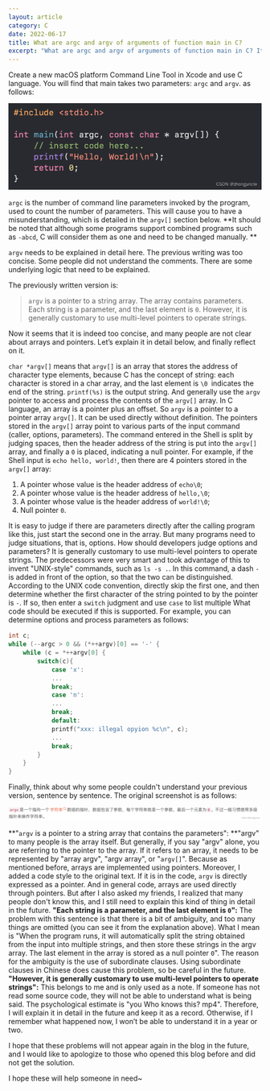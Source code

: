 ```yaml
---
layout: article
category: C
date: 2022-06-17
title: What are argc and argv of arguments of function main in C?
excerpt: "What are argc and argv of arguments of function main in C? It is a key for C program."
---
```

Create a new macOS platform Command Line Tool in Xcode and use C language. You will find that main takes two parameters: `argc` and `argv`. as follows:

![Two parameters of main: argc and argv](/assets/images/b1c22d7bcb28418fbe83e1642563315b.png)

`argc` is the number of command line parameters invoked by the program, used to count the number of parameters. This will cause you to have a misunderstanding, which is detailed in the `argv[]` section below. **It should be noted that although some programs support combined programs such as `-abcd`, C will consider them as one and need to be changed manually. **

`argv` needs to be explained in detail here. The previous writing was too concise. Some people did not understand the comments. There are some underlying logic that need to be explained.

The previously written version is:

> `argv` is a pointer to a string array. The array contains parameters. Each string is a parameter, and the last element is `0`. However, it is generally customary to use multi-level pointers to operate strings.

Now it seems that it is indeed too concise, and many people are not clear about arrays and pointers. Let’s explain it in detail below, and finally reflect on it.

`char *argv[]` means that `argv[]` is an array that stores the address of character type elements, because C has the concept of string: each character is stored in a char array, and the last element is `\0 `indicates the end of the string. `printf(%s)` is the output string. And generally use the `argv` pointer to access and process the contents of the `argv[]` array.
In C language, an array is a pointer plus an offset. So `argv` is a pointer to a pointer array `argv[]`. It can be used directly without definition.
The pointers stored in the `argv[]` array point to various parts of the input command (caller, options, parameters). The command entered in the Shell is split by judging spaces, then the header address of the string is put into the `argv[]` array, and finally a `0` is placed, indicating a null pointer.
For example, if the Shell input is `echo hello, world!`, then there are 4 pointers stored in the `argv[]` array:
1. A pointer whose value is the header address of `echo\0`;
2. A pointer whose value is the header address of `hello,\0`;
3. A pointer whose value is the header address of `world!\0`;
4. Null pointer `0`.

It is easy to judge if there are parameters directly after the calling program like this, just start the second one in the array.
But many programs need to judge situations, that is, options. How should developers judge options and parameters?
It is generally customary to use multi-level pointers to operate strings. The predecessors were very smart and took advantage of this to invent "UNIX-style" commands, such as `ls -s .`. In this command, a dash `-` is added in front of the option, so that the two can be distinguished.
According to the UNIX code convention, directly skip the first one, and then determine whether the first character of the string pointed to by the pointer is `-`. If so, then enter a `switch` judgment and use `case` to list multiple What code should be executed if this is supported. For example, you can determine options and process parameters as follows:

```c
int c;
while (--argc > 0 && (*++argv)[0] == '-' {
	while (c = *++argv[0] {
		switch(c){
			case 'x':
			...
			break;
			case 'n':
			...
			break;
			default:
			printf("xxx: illegal opyion %c\n", c);
			...
			break;
		}
	}
}
```

Finally, think about why some people couldn't understand your previous version, sentence by sentence. The original screenshot is as follows:

![Original content of this article](/assets/images/05465551a1e74341af3978cc7a0946d5.png)

**"`argv` is a pointer to a string array that contains the parameters": **"argv" to many people is the array itself. But generally, if you say "argv" alone, you are referring to the pointer to the array. If it refers to an array, it needs to be represented by "array argv", "argv array", or "`argv[]`". Because as mentioned before, arrays are implemented using pointers. Moreover, I added a code style to the original text. If it is in the code, `argv` is directly expressed as a pointer. And in general code, arrays are used directly through pointers. But after I also asked my friends, I realized that many people don't know this, and I still need to explain this kind of thing in detail in the future.
**"Each string is a parameter, and the last element is `0`":** The problem with this sentence is that there is a bit of ambiguity, and too many things are omitted (you can see it from the explanation above). What I mean is "When the program runs, it will automatically split the string obtained from the input into multiple strings, and then store these strings in the argv array. The last element in the array is stored as a null pointer `0`". The reason for the ambiguity is the use of subordinate clauses. Using subordinate clauses in Chinese does cause this problem, so be careful in the future.
**"However, it is generally customary to use multi-level pointers to operate strings":** This belongs to me and is only used as a note. If someone has not read some source code, they will not be able to understand what is being said. The psychological estimate is "you Who knows this? mp4". Therefore, I will explain it in detail in the future and keep it as a record. Otherwise, if I remember what happened now, I won’t be able to understand it in a year or two.

I hope that these problems will not appear again in the blog in the future, and I would like to apologize to those who opened this blog before and did not get the solution.

​I hope these will help someone in need~